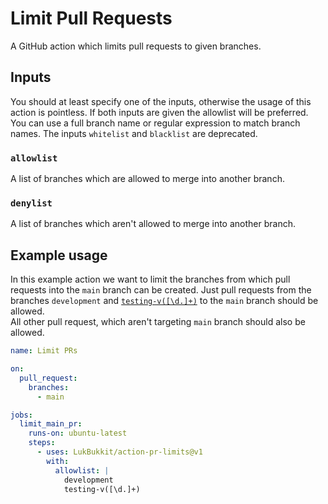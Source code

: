 # Limit Pull Requests
A GitHub action which limits pull requests to given branches.

## Inputs

You should at least specify one of the inputs, otherwise the usage of this action is pointless.
If both inputs are given the allowlist will be preferred.
You can use a full branch name or regular expression to match branch names.
The inputs `whitelist` and `blacklist` are deprecated.

### `allowlist`
A list of branches which are allowed to merge into another branch.

### `denylist`
A list of branches which aren't allowed to merge into another branch.

## Example usage
In this example action we want to limit the branches from which pull requests into the `main` branch can be created.
Just pull requests from the branches `development` and [`testing-v([\d.]+)`](https://regexr.com/5ohd9) 
to the `main` branch should be allowed.  
All other pull request, which aren't targeting `main` branch should also be allowed.

```yaml
name: Limit PRs

on:
  pull_request:
    branches:
      - main

jobs:
  limit_main_pr:
    runs-on: ubuntu-latest
    steps:
      - uses: LukBukkit/action-pr-limits@v1
        with:
          allowlist: |
            development
            testing-v([\d.]+)
```
